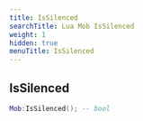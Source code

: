 ```yaml
---
title: IsSilenced
searchTitle: Lua Mob IsSilenced
weight: 1
hidden: true
menuTitle: IsSilenced
---
```

## IsSilenced
```lua
Mob:IsSilenced(); -- bool
```